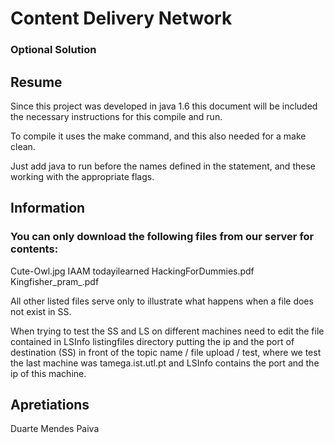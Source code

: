# Content Delivery Network
### Optional Solution

## Resume

Since this project was developed in java 1.6 this document will be included the necessary instructions for 
this compile and run.

To compile it uses the make command, and this also needed for a make clean.

Just add java to run before the names defined in the statement, and these working with the appropriate flags.


## Information

### You can only download the following files from our server for contents: 
Cute-Owl.jpg IAAM todayilearned 
HackingForDummies.pdf Kingfisher_pram_.pdf 

All other listed files serve only to illustrate what happens when a file does not exist in SS. 

When trying to test the SS and LS on different machines need to edit the file contained in LSInfo listingfiles directory 
putting the ip and the port of destination (SS) in front of the topic name / file upload / test, where we test the last machine 
was tamega.ist.utl.pt and LSInfo contains the port and the ip of this machine.


## Apretiations

Duarte Mendes Paiva
